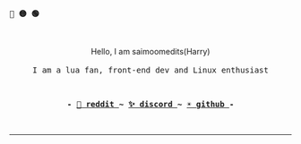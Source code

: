 
 
 <p align="left"><b><samp>🔴 🟡 🟢</samp></b></p>
 <br>

 <p align="center">
      Hello, I am saimoomedits(Harry)<br>
      <br>
      <samp>I am a lua fan, front-end dev and Linux enthusiast<br></samp>
  </p>

<br>

<p align="center"><b><samp> - 
 <a href="https://reddit.com">🌙 reddit </a>
 ~
 <a href="https://reddit.com"> ✨ discord </a>
 ~
 <a href="https://github.com/saimoomedits"> ☀️ github </a> 
 - </samp></b></p>

<br>

<!-- <img src="https://github-readme-stats.vercel.app/api?bg_color=12131c&icon_color=afcee0&title_color=d1d1d1&text_color=d1d1d1&border_color=00000000&username=saimoomedits&show_icons=true&locale=en&hide=contribs" alt="saimoomedits" align="center"> -->

---
 
